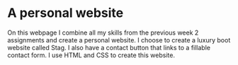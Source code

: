 # A personal website

On this webpage I combine all my skills from the previous week 2 assignments and create a personal website. I choose to create a luxury boot website called Stag. I also have a contact button that links to a fillable contact form. I use HTML and CSS to create this website.

